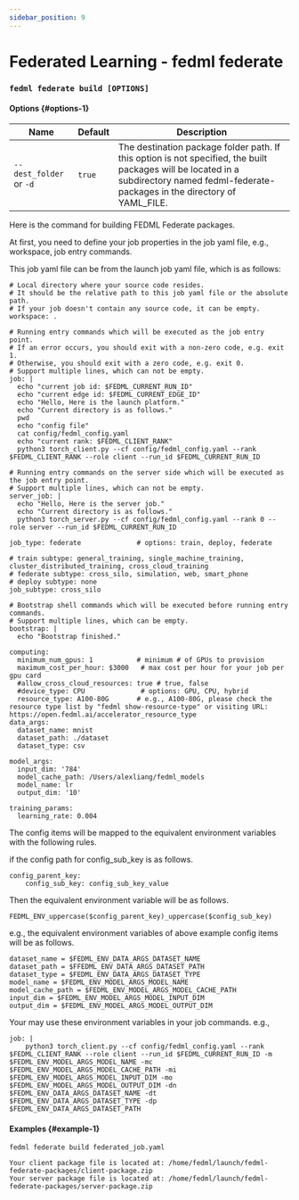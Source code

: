 ```yaml
---
sidebar_position: 9
---
```

# Federated Learning - fedml federate

### `fedml federate build [OPTIONS]`

#### Options {#options-1}

| Name                          | Default | Description                                                                                                                                                                             |
|-------------------------------|---------|-----------------------------------------------------------------------------------------------------------------------------------------------------------------------------------------|
| `--dest_folder` or `-d`       | `true`  | The destination package folder path. If this option is not specified, the built packages will be located in a subdirectory named fedml-federate-packages in the directory of YAML_FILE. |

Here is the command for building FEDML Federate packages.

At first, you need to define your job properties in the job yaml file, e.g., workspace, job entry commands.

This job yaml file can be from the launch job yaml file, which is as follows:

```
# Local directory where your source code resides.
# It should be the relative path to this job yaml file or the absolute path.
# If your job doesn't contain any source code, it can be empty.
workspace: .

# Running entry commands which will be executed as the job entry point.
# If an error occurs, you should exit with a non-zero code, e.g. exit 1.
# Otherwise, you should exit with a zero code, e.g. exit 0.
# Support multiple lines, which can not be empty.
job: |
  echo "current job id: $FEDML_CURRENT_RUN_ID"
  echo "current edge id: $FEDML_CURRENT_EDGE_ID"
  echo "Hello, Here is the launch platform."
  echo "Current directory is as follows."
  pwd
  echo "config file"
  cat config/fedml_config.yaml
  echo "current rank: $FEDML_CLIENT_RANK"
  python3 torch_client.py --cf config/fedml_config.yaml --rank $FEDML_CLIENT_RANK --role client --run_id $FEDML_CURRENT_RUN_ID

# Running entry commands on the server side which will be executed as the job entry point.
# Support multiple lines, which can not be empty.
server_job: |
  echo "Hello, Here is the server job."
  echo "Current directory is as follows."
  python3 torch_server.py --cf config/fedml_config.yaml --rank 0 --role server --run_id $FEDML_CURRENT_RUN_ID

job_type: federate              # options: train, deploy, federate

# train subtype: general_training, single_machine_training, cluster_distributed_training, cross_cloud_training
# federate subtype: cross_silo, simulation, web, smart_phone
# deploy subtype: none
job_subtype: cross_silo

# Bootstrap shell commands which will be executed before running entry commands.
# Support multiple lines, which can be empty.
bootstrap: |
  echo "Bootstrap finished."

computing:
  minimum_num_gpus: 1           # minimum # of GPUs to provision
  maximum_cost_per_hour: $3000   # max cost per hour for your job per gpu card
  #allow_cross_cloud_resources: true # true, false
  #device_type: CPU              # options: GPU, CPU, hybrid
  resource_type: A100-80G       # e.g., A100-80G, please check the resource type list by "fedml show-resource-type" or visiting URL: https://open.fedml.ai/accelerator_resource_type
data_args:
  dataset_name: mnist
  dataset_path: ./dataset
  dataset_type: csv

model_args:
  input_dim: '784'
  model_cache_path: /Users/alexliang/fedml_models
  model_name: lr
  output_dim: '10'

training_params:
  learning_rate: 0.004
```

The config items will be mapped to the equivalent environment variables with the following rules.

if the config path for config_sub_key is as follows.
```
config_parent_key:
    config_sub_key: config_sub_key_value
```

Then the equivalent environment variable will be as follows.

```
FEDML_ENV_uppercase($config_parent_key)_uppercase($config_sub_key)
```

e.g., the equivalent environment variables of above example config items will be as follows.

```
dataset_name = $FEDML_ENV_DATA_ARGS_DATASET_NAME
dataset_path = $FFEDML_ENV_DATA_ARGS_DATASET_PATH
dataset_type = $FEDML_ENV_DATA_ARGS_DATASET_TYPE
model_name = $FEDML_ENV_MODEL_ARGS_MODEL_NAME
model_cache_path = $FEDML_ENV_MODEL_ARGS_MODEL_CACHE_PATH
input_dim = $FEDML_ENV_MODEL_ARGS_MODEL_INPUT_DIM
output_dim = $FEDML_ENV_MODEL_ARGS_MODEL_OUTPUT_DIM
```

Your may use these environment variables in your job commands. e.g.,
```
job: |
    python3 torch_client.py --cf config/fedml_config.yaml --rank $FEDML_CLIENT_RANK --role client --run_id $FEDML_CURRENT_RUN_ID -m $FEDML_ENV_MODEL_ARGS_MODEL_NAME -mc $FEDML_ENV_MODEL_ARGS_MODEL_CACHE_PATH -mi $FEDML_ENV_MODEL_ARGS_MODEL_INPUT_DIM -mo $FEDML_ENV_MODEL_ARGS_MODEL_OUTPUT_DIM -dn $FEDML_ENV_DATA_ARGS_DATASET_NAME -dt $FEDML_ENV_DATA_ARGS_DATASET_TYPE -dp $FEDML_ENV_DATA_ARGS_DATASET_PATH
```

#### Examples {#example-1}
```
fedml federate build federated_job.yaml

Your client package file is located at: /home/fedml/launch/fedml-federate-packages/client-package.zip
Your server package file is located at: /home/fedml/launch/fedml-federate-packages/server-package.zip
```
